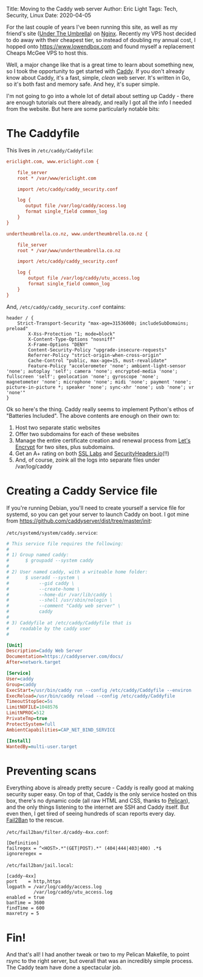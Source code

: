 Title: Moving to the Caddy web server
Author: Eric Light
Tags: Tech, Security, Linux
Date: 2020-04-05

For the last couple of years I've been running this site, as well as my friend's site ([Under The Umbrella](https://www.undertheumbrella.co.nz)) on [Nginx](https://www.nginx.org).  Recently my VPS host decided to do away with their cheapest tier, so instead of doubling my annual cost, I hopped onto <https://www.lowendbox.com> and found myself a replacement Cheaps McGee VPS to host this.

Well, a major change like that is a great time to learn about something new, so I took the opportunity to get started with [Caddy](https://www.caddyserver.com).  If you don't already know about Caddy, it's a fast, simple, _clean_ web server.  It's written in Go, so it's both fast and memory safe.  And hey, it's super simple.

I'm not going to go into a whole lot of detail about setting up Caddy - there are enough tutorials out there already, and really I got all the info I needed from the website.  But here are some particularly notable bits:

The Caddyfile
========

This lives in `/etc/caddy/Caddyfile`:

```ini
ericlight.com, www.ericlight.com {

    file_server
    root * /var/www/ericlight.com

    import /etc/caddy/caddy_security.conf

    log {
       output file /var/log/caddy/access.log
       format single_field common_log
    }
}

undertheumbrella.co.nz, www.undertheumbrella.co.nz {

    file_server
    root * /var/www/undertheumbrella.co.nz

    import /etc/caddy/caddy_security.conf

    log {
        output file /var/log/caddy/utu_access.log
        format single_field common_log
    }
}
```

And, `/etc/caddy/caddy_security.conf` contains:
```
header / {
    Strict-Transport-Security "max-age=31536000; includeSubDomains; preload"
        X-Xss-Protection "1; mode=block"
        X-Content-Type-Options "nosniff"
        X-Frame-Options "DENY"
        Content-Security-Policy "upgrade-insecure-requests"
        Referrer-Policy "strict-origin-when-cross-origin"
        Cache-Control "public, max-age=15, must-revalidate"
        Feature-Policy "accelerometer 'none'; ambient-light-sensor 'none'; autoplay 'self'; camera 'none'; encrypted-media 'none'; fullscreen 'self'; geolocation 'none'; gyroscope 'none';       magnetometer 'none'; microphone 'none'; midi 'none'; payment 'none'; picture-in-picture *; speaker 'none'; sync-xhr 'none'; usb 'none'; vr 'none'"
}

```

Ok so here's the thing.  Caddy really seems to implement Python's ethos of "Batteries Included".  The above contents are enough on their own to:

1. Host two separate static websites
1. Offer two subdomains for each of these websites 
1. Manage the entire certificate creation and renewal process from [Let's Encrypt](https://www.letsencrypt.org) for two sites, plus subdomains.
1. Get an A+ rating on both [SSL Labs](https://www.ssllabs.com/ssltest/) and [SecurityHeaders.io](https://www.securityheaders.io)(!!)
1. And, of course, zoink all the logs into separate files under /var/log/caddy


Creating a Caddy Service file
=========

If you're running Debian, you'll need to create yourself a service file for systemd, so you can get your server to launch Caddy on boot.  I got mine from <https://github.com/caddyserver/dist/tree/master/init>:

`/etc/systemd/system/caddy.service`:

```ini
# This service file requires the following:
#
# 1) Group named caddy:
#      $ groupadd --system caddy
#
# 2) User named caddy, with a writeable home folder:
#      $ useradd --system \
#           --gid caddy \
#           --create-home \
#           --home-dir /var/lib/caddy \
#           --shell /usr/sbin/nologin \
#           --comment "Caddy web server" \
#           caddy
#
# 3) Caddyfile at /etc/caddy/Caddyfile that is
#    readable by the caddy user
#

[Unit]
Description=Caddy Web Server
Documentation=https://caddyserver.com/docs/
After=network.target

[Service]
User=caddy
Group=caddy
ExecStart=/usr/bin/caddy run --config /etc/caddy/Caddyfile --environ
ExecReload=/usr/bin/caddy reload --config /etc/caddy/Caddyfile
TimeoutStopSec=5s
LimitNOFILE=1048576
LimitNPROC=512
PrivateTmp=true
ProtectSystem=full
AmbientCapabilities=CAP_NET_BIND_SERVICE

[Install]
WantedBy=multi-user.target
```

Preventing scans
======

Everything above is already pretty secure - Caddy is really good at making security super easy.  On top of that, Caddy is the only service hosted on this box, there's no dynamic code (all raw HTML and CSS, thanks to [Pelican](https://getpelican.com)), and the only things listening to the internet are SSH and Caddy itself.  But even then, I get tired of seeing hundreds of scan reports every day.  [Fail2Ban](https://www.fail2ban.org/) to the rescue.

`/etc/fail2ban/filter.d/caddy-4xx.conf`:
```
[Definition]
failregex = ^<HOST>.*"(GET|POST).*" (404|444|403|400) .*$
ignoreregex =
```

`/etc/fail2ban/jail.local`:
```
[caddy-4xx]
port    = http,https
logpath = /var/log/caddy/access.log
          /var/log/caddy/utu_access.log
enabled = true
banTime = 3600
findTime = 600
maxretry = 5
```

Fin!
====

And that's all!  I had another tweak or two to my Pelican Makefile, to point rsync to the right server, but overall that was an incredibly simple process.  The Caddy team have done a spectacular job.
